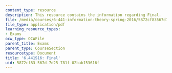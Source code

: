```yaml
---
content_type: resource
description: This resource contains the information regarding Final.
file: /media/courses/6-441-information-theory-spring-2016/5872cf83567d7d25781f02bab153616f_MIT6_441S16_final.pdf
file_type: application/pdf
learning_resource_types:
- Exams
ocw_type: OCWFile
parent_title: Exams
parent_type: CourseSection
resourcetype: Document
title: '6.441S16: Final'
uid: 5872cf83-567d-7d25-781f-02bab153616f
---
```

